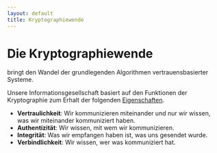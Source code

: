 ```yaml
---
layout: default
title: Kryptographiewende
---
```

# Die Kryptographiewende

bringt den Wandel der grundlegenden Algorithmen vertrauensbasierter Systeme.

Unsere Informationsgesellschaft basiert auf den Funktionen der Kryptographie zum Erhalt der folgenden [Eigenschaften](https://de.wikipedia.org/wiki/Informationssicherheit#Motivation_und_Ziele_der_Informationssicherheit).

- __Vertraulichkeit__: Wir kommunizieren miteinander und nur wir wissen, was wir miteinander kommuniziert haben.
- __Authentizität__: Wir wissen, mit wem wir kommunizieren.
- __Integrität__: Was wir empfangen haben ist, was uns gesendet wurde.
- __Verbindlichkeit__: Wir wissen, wer was kommuniziert hat.
